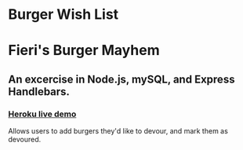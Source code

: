 # Burger Wish List

# Fieri's Burger Mayhem

## An excercise in Node.js, mySQL, and Express Handlebars.

 ### <a href="heroku link" target="_blank">Heroku live demo</a>

Allows users to add burgers they'd like to devour, and mark them as devoured.
